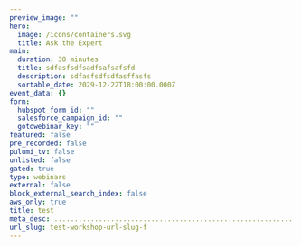 ```yaml
---
preview_image: ""
hero:
  image: /icons/containers.svg
  title: Ask the Expert
main:
  duration: 30 minutes
  title: sdfasfsdfsadfsafsafsfd
  description: sdfasfsdfsdfasffasfs
  sortable_date: 2029-12-22T18:00:00.000Z
event_data: {}
form:
  hubspot_form_id: ""
  salesforce_campaign_id: ""
  gotowebinar_key: ""
featured: false
pre_recorded: false
pulumi_tv: false
unlisted: false
gated: true
type: webinars
external: false
block_external_search_index: false
aws_only: true
title: test
meta_desc: .....................................................................................................................................
url_slug: test-workshop-url-slug-f
---
```

